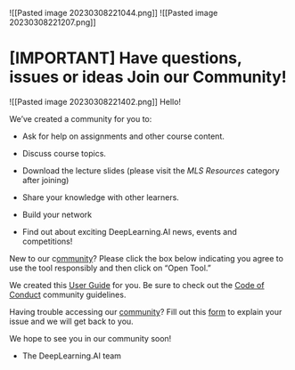 ![[Pasted image 20230308221044.png]]
![[Pasted image 20230308221207.png]]

# [IMPORTANT] Have questions, issues or ideas Join our Community!


![[Pasted image 20230308221402.png]]
Hello! 

We’ve created a community for you to:

-   Ask for help on assignments and other course content.
    
-   Discuss course topics.
    
-   Download the lecture slides (please visit the _MLS Resources_ category after joining)
    
-   Share your knowledge with other learners.
    
-   Build your network 
    
-   Find out about exciting DeepLearning.AI news, events and competitions!  
    

New to our c[ommunity](https://community.deeplearning.ai/)? Please click the box below indicating you agree to use the tool responsibly and then click on “Open Tool.”

We created this [User Guide](https://docs.google.com/document/d/1TgGE0t5J83md2HnN-FymwX8P9TnUdJHvsjBOnLrfWO4/edit?usp=sharing) for you. Be sure to check out the [Code of Conduct](https://docs.google.com/document/d/1UoKfjNYw33cSu2msPMc9SjytrK0IFuKy7O6kLnh8vng/edit?usp=sharing) community guidelines.

Having trouble accessing our [community](https://community.deeplearning.ai/)? Fill out this [form](https://forms.gle/bQhd4kLS7xGBxz9U6) to explain your issue and we will get back to you.

We hope to see you in our community soon!

- The DeepLearning.AI team